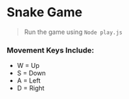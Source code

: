 # Snake Game
>  Run the game using `Node play.js`
### Movement Keys Include:
* W = Up
* S = Down
* A = Left
* D = Right